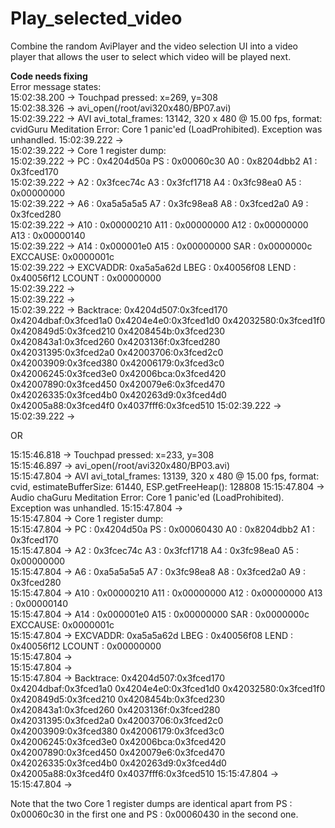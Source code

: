 # Play_selected_video
Combine the random AviPlayer and the video selection UI into a video player that allows the user to select which video will be played next.

**Code needs fixing**                                                            
Error message states:                                                            
15:02:38.200 -> Touchpad pressed: x=269, y=308                                                            
15:02:38.326 -> avi_open(/root/avi320x480/BP07.avi)                                                            
15:02:39.222 -> AVI avi_total_frames: 13142, 320 x 480 @ 15.00 fps, format: cvidGuru Meditation Error: Core  1 panic'ed (LoadProhibited). Exception was unhandled.
15:02:39.222 ->                                                             
15:02:39.222 -> Core  1 register dump:                                                            
15:02:39.222 -> PC      : 0x4204d50a  PS      : 0x00060c30  A0      : 0x8204dbb2  A1      : 0x3fced170  
15:02:39.222 -> A2      : 0x3fcec74c  A3      : 0x3fcf1718  A4      : 0x3fc98ea0  A5      : 0x00000000  
15:02:39.222 -> A6      : 0xa5a5a5a5  A7      : 0x3fc98ea8  A8      : 0x3fced2a0  A9      : 0x3fced280  
15:02:39.222 -> A10     : 0x00000210  A11     : 0x00000000  A12     : 0x00000000  A13     : 0x00000140  
15:02:39.222 -> A14     : 0x000001e0  A15     : 0x00000000  SAR     : 0x0000000c  EXCCAUSE: 0x0000001c  
15:02:39.222 -> EXCVADDR: 0xa5a5a62d  LBEG    : 0x40056f08  LEND    : 0x40056f12  LCOUNT  : 0x00000000  
15:02:39.222 ->                                                             
15:02:39.222 ->                                                             
15:02:39.222 -> Backtrace: 0x4204d507:0x3fced170 0x4204dbaf:0x3fced1a0 0x4204e4e0:0x3fced1d0 0x42032580:0x3fced1f0 0x420849d5:0x3fced210 0x4208454b:0x3fced230 0x420843a1:0x3fced260 0x4203136f:0x3fced280 0x42031395:0x3fced2a0 0x42003706:0x3fced2c0 0x42003909:0x3fced380 0x42006179:0x3fced3c0 0x42006245:0x3fced3e0 0x42006bca:0x3fced420 0x42007890:0x3fced450 0x420079e6:0x3fced470 0x42026335:0x3fced4b0 0x420263d9:0x3fced4d0 0x42005a88:0x3fced4f0 0x4037fff6:0x3fced510
15:02:39.222 ->                                                             
15:02:39.222 ->                                                             
                                                            
                                                            
OR                                                            
                                                            
                                                            
15:15:46.818 -> Touchpad pressed: x=233, y=308                                                            
15:15:46.897 -> avi_open(/root/avi320x480/BP03.avi)                                                            
15:15:47.804 -> AVI avi_total_frames: 13139, 320 x 480 @ 15.00 fps, format: cvid, estimateBufferSize: 61440, ESP.getFreeHeap(): 128808
15:15:47.804 -> Audio chaGuru Meditation Error: Core  1 panic'ed (LoadProhibited). Exception was unhandled.
15:15:47.804 ->                                                             
15:15:47.804 -> Core  1 register dump:                                                            
15:15:47.804 -> PC      : 0x4204d50a  PS      : 0x00060430  A0      : 0x8204dbb2  A1      : 0x3fced170  
15:15:47.804 -> A2      : 0x3fcec74c  A3      : 0x3fcf1718  A4      : 0x3fc98ea0  A5      : 0x00000000  
15:15:47.804 -> A6      : 0xa5a5a5a5  A7      : 0x3fc98ea8  A8      : 0x3fced2a0  A9      : 0x3fced280  
15:15:47.804 -> A10     : 0x00000210  A11     : 0x00000000  A12     : 0x00000000  A13     : 0x00000140  
15:15:47.804 -> A14     : 0x000001e0  A15     : 0x00000000  SAR     : 0x0000000c  EXCCAUSE: 0x0000001c  
15:15:47.804 -> EXCVADDR: 0xa5a5a62d  LBEG    : 0x40056f08  LEND    : 0x40056f12  LCOUNT  : 0x00000000  
15:15:47.804 ->                                                             
15:15:47.804 ->                                                             
15:15:47.804 -> Backtrace: 0x4204d507:0x3fced170 0x4204dbaf:0x3fced1a0 0x4204e4e0:0x3fced1d0 0x42032580:0x3fced1f0 0x420849d5:0x3fced210 0x4208454b:0x3fced230 0x420843a1:0x3fced260 0x4203136f:0x3fced280 0x42031395:0x3fced2a0 0x42003706:0x3fced2c0 0x42003909:0x3fced380 0x42006179:0x3fced3c0 0x42006245:0x3fced3e0 0x42006bca:0x3fced420 0x42007890:0x3fced450 0x420079e6:0x3fced470 0x42026335:0x3fced4b0 0x420263d9:0x3fced4d0 0x42005a88:0x3fced4f0 0x4037fff6:0x3fced510
15:15:47.804 ->                                                             
15:15:47.804 ->                                                             
                                                            
Note that the two Core 1 register dumps are identical apart from PS : 0x00060c30 in the first one and  PS : 0x00060430 in the second one.
